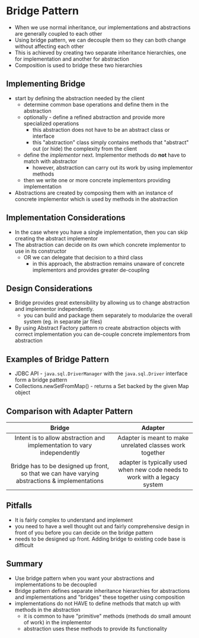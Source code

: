 # Bridge Pattern
* When we use normal inheritance, our implementations and abstractions are generally coupled to each other
* Using bridge pattern, we can decouple them so they can both change without affecting each other
* This is achieved by creating two separate inheritance hierarchies, one for implementation and another for abstraction
* Composition is used to bridge these two hierarchies

## Implementing Bridge
* start by defining the abstraction needed by the client
    * determine common base operations and define them in the abstraction
    * optionally - define a refined abstraction and provide more specialized operations
        * this abstraction does not have to be an abstract class or interface
        * this "abstraction" class simply contains methods that "abstract" out (or hide) the complexity from the client
    * define the *implementor* next. Implementor methods do **not** have to match with abstractor
        * however, abstraction can carry out its work by using implementor methods
    * then we write one or more concrete implementors providing implementation
* Abstractions are created by composing them with an instance of concrete implementor which is used by methods in
the abstraction

## Implementation Considerations
* In the case where you have a single implementation, then you can skip creating the abstract implementor
* The abstraction can decide on its own which concrete implementor to use in its constructor
    * OR we can delegate that decision to a third class
        * in this approach, the abstraction remains unaware of concrete implementors and provides greater de-coupling

## Design Considerations
* Bridge provides great extensibility by allowing us to change abstraction and implementor independently.
    * you can build and package them separately to modularize the overall system (eg. in separate jar files)
* By using Abstract Factory pattern ro create abstraction objects with correct implementation you can de-couple
concrete implementors from abstraction

## Examples of Bridge Pattern
* JDBC API - ```java.sql.DriverManager``` with the ```java.sql.Driver``` interface form a bridge pattern
* Collections.newSetFromMap() - returns a Set backed by the given Map object    

## Comparison with Adapter Pattern
Bridge | Adapter
:---:|:---:
Intent is to allow abstraction and implementation to vary independently | Adapter is meant to make unrelated classes work together
Bridge has to be designed up front, so that we can have varying abstractions & implementations | adapter is typically used when new code needs to work with a legacy system

## Pitfalls
* It is fairly complex to understand and implement
* you need to have a well thought out and fairly comprehensive design in front of you before you can decide on the bridge pattern
* needs to be designed up front. Adding bridge to existing code base is difficult

## Summary
* Use bridge pattern when you want your abstractions and implementations to be decoupled
* Bridge pattern defines separate inheritance hierarchies for abstractions and implementations and "bridges" these 
together using composition
* implementations do not HAVE to define methods that match up with methods in the abstraction
    * it is common to have "primitive" methods (methods do small amount of work) in the implementor
    * abstraction uses these methods to provide its functionality
    